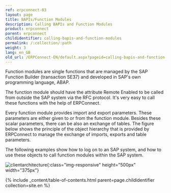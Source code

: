 ```yaml
---
ref: erpconnect-03
layout: page
title: BAPIs/Function Modules
description: Calling BAPIs and Function Modules
product: erpconnect
parent: erpconnect
childidentifier: calling-bapis-and-function-modules
permalink: /:collection/:path
weight: 3
lang: en_GB
old_url: /ERPConnect-EN/default.aspx?pageid=calling-bapis-and-function-modules
---
```


Function modules are single functions that are managed by the SAP Function Builder (transaction SE37) and developed in SAP's own programming language, ABAP.

The function module should have the attribute Remote Enabled to be called from outside the SAP system via the RFC protocol. It's very easy to call these functions with the help of ERPConnect.

Every function module provides import and export parameters. These parameters are either given to or from the function module. Besides these scalar parameters, there can be also an exchange of tables. The figure below shows the principle of the object hierarchy 
that is provided by ERPConnect to manage the exchange of imports, exports and table parameters.

The following examples show how to log on to an SAP system, and how to use these objects to call function modules within the SAP system.

![clientarchitecture](/img/content/erpconnect-client-architecture.png){:class="img-responsive" height="500px" width="375px"}  

{% include _content/table-of-contents.html parent=page.childidentifier collection=site.en %}
